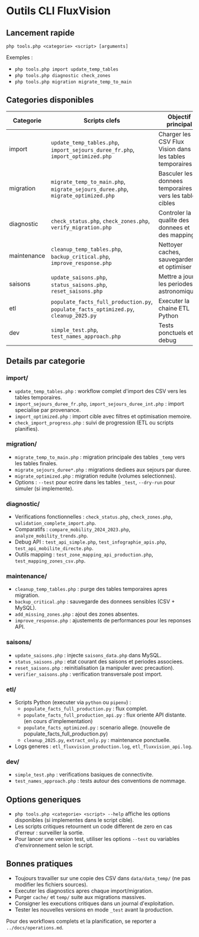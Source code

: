 ﻿# Outils CLI FluxVision

## Lancement rapide
```
php tools.php <categorie> <script> [arguments]
```

Exemples :
- `php tools.php import update_temp_tables`
- `php tools.php diagnostic check_zones`
- `php tools.php migration migrate_temp_to_main`

## Categories disponibles
| Categorie    | Scripts clefs                                                    | Objectif principal                               |
| ------------ | ---------------------------------------------------------------- | ------------------------------------------------ |
| import       | `update_temp_tables.php`, `import_sejours_duree_fr.php`, `import_optimized.php` | Charger les CSV Flux Vision dans les tables temporaires |
| migration    | `migrate_temp_to_main.php`, `migrate_sejours_duree.php`, `migrate_optimized.php` | Basculer les donnees temporaires vers les tables cibles |
| diagnostic   | `check_status.php`, `check_zones.php`, `verify_migration.php`    | Controler la qualite des donnees et des mappings |
| maintenance  | `cleanup_temp_tables.php`, `backup_critical.php`, `improve_response.php` | Nettoyer caches, sauvegarder et optimiser        |
| saisons      | `update_saisons.php`, `status_saisons.php`, `reset_saisons.php`  | Mettre a jour les periodes astronomiques         |
| etl          | `populate_facts_full_production.py`, `populate_facts_optimized.py`, `cleanup_2025.py` | Executer la chaine ETL Python                     |
| dev          | `simple_test.php`, `test_names_approach.php`                     | Tests ponctuels et debug                         |

## Details par categorie
### import/
- `update_temp_tables.php` : workflow complet d'import des CSV vers les tables temporaires.
- `import_sejours_duree_fr.php`, `import_sejours_duree_int.php` : import specialise par provenance.
- `import_optimized.php` : import cible avec filtres et optimisation memoire.
- `check_import_progress.php` : suivi de progression (ETL ou scripts planifies).

### migration/
- `migrate_temp_to_main.php` : migration principale des tables `_temp` vers les tables finales.
- `migrate_sejours_duree*.php` : migrations dediees aux sejours par duree.
- `migrate_optimized.php` : migration reduite (volumes selectionnes).
- Options : `--test` pour ecrire dans les tables `_test`, `--dry-run` pour simuler (si implemente).

### diagnostic/
- Verifications fonctionnelles : `check_status.php`, `check_zones.php`, `validation_complete_import.php`.
- Comparatifs : `compare_mobility_2024_2023.php`, `analyze_mobility_trends.php`.
- Debug API : `test_api_simple.php`, `test_infographie_apis.php`, `test_api_mobilite_directe.php`.
- Outils mapping : `test_zone_mapping_api_production.php`, `test_mapping_zones_csv.php`.

### maintenance/
- `cleanup_temp_tables.php` : purge des tables temporaires apres migration.
- `backup_critical.php` : sauvegarde des donnees sensibles (CSV + MySQL).
- `add_missing_zones.php` : ajout des zones absentes.
- `improve_response.php` : ajustements de performances pour les reponses API.

### saisons/
- `update_saisons.php` : injecte `saisons_data.php` dans MySQL.
- `status_saisons.php` : etat courant des saisons et periodes associees.
- `reset_saisons.php` : reinitialisation (a manipuler avec precaution).
- `verifier_saisons.php` : verification transversale post import.

### etl/
- Scripts Python (executer via `python` ou `pipenv`) :
  - `populate_facts_full_production.py` : flux complet.
  - `populate_facts_full_production_api.py` : flux oriente API distante. (en cours d'implementation)
  - `populate_facts_optimized.py` : scenario allege. (nouvelle de populate_facts_full_production.py)
  - `cleanup_2025.py`, `extract_only.py` : maintenance ponctuelle.
- Logs generes : `etl_fluxvision_production.log`, `etl_fluxvision_api.log`.

### dev/
- `simple_test.php` : verifications basiques de connectivite.
- `test_names_approach.php` : tests autour des conventions de nommage.

## Options generiques
- `php tools.php <categorie> <script> --help` affiche les options disponibles (si implementes dans le script cible).
- Les scripts critiques retournent un code different de zero en cas d'erreur : surveiller la sortie.
- Pour lancer une version test, utiliser les options `--test` ou variables d'environnement selon le script.

## Bonnes pratiques
- Toujours travailler sur une copie des CSV dans `data/data_temp/` (ne pas modifier les fichiers sources).
- Executer les diagnostics apres chaque import/migration.
- Purger `cache/` et `temp/` suite aux migrations massives.
- Consigner les executions critiques dans un journal d'exploitation.
- Tester les nouvelles versions en mode `_test` avant la production.

Pour des workflows complets et la planification, se reporter a `../docs/operations.md`.

